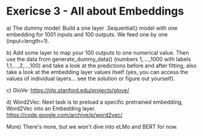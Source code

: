 # Exericse 3 - All about Embeddings

a) The dummy model: Build a one layer .Sequential() model with one embedding
for 1001 inputs and 100 outputs. We feed one by one (input=length=1).

b) Add some layer to map your 100 outputs to one numerical value. Then
use the data from generate_dummy_data() (numbers 1,....,1000 with labels
1,1,...,2,...,100) and take a look at the predictions before and after
fitting, also take a look at the embedding layer values itself (yes,
you can access the values of individual layers... see the solution or figure out 
yourself).

c) GloVe: 
https://nlp.stanford.edu/projects/glove/


d) Word2Vec: Next task is to preload a specific pretrained embedding,
Word2Vec into an Embedding layer. 
https://code.google.com/archive/p/word2vec/


More) There's more, but we won't dive into eLMo and BERT for now.